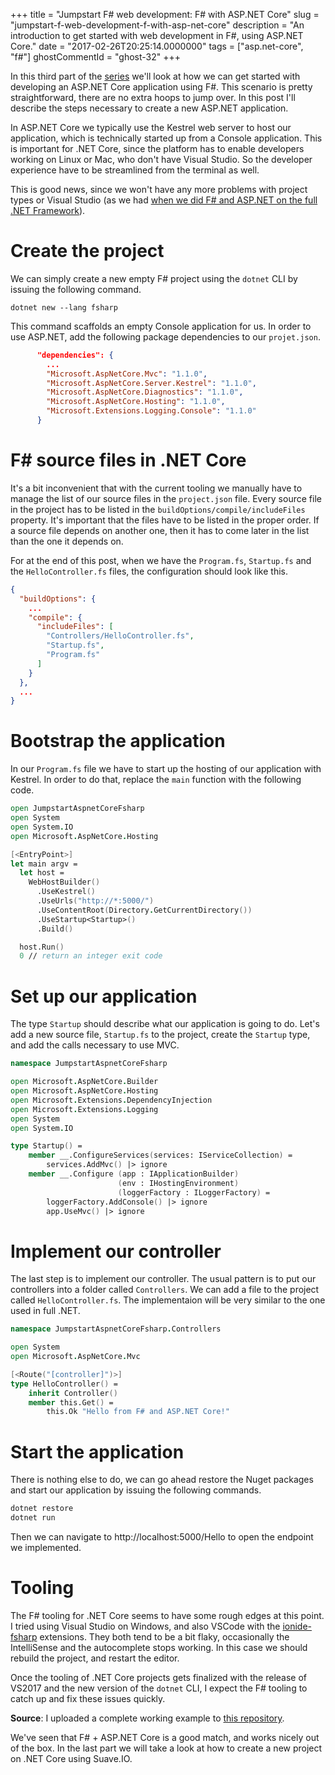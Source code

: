 +++
title = "Jumpstart F# web development: F# with ASP.NET Core"
slug = "jumpstart-f-web-development-f-with-asp-net-core"
description = "An introduction to get started with web development in F#, using ASP.NET Core."
date = "2017-02-26T20:25:14.0000000"
tags = ["asp.net-core", "f#"]
ghostCommentId = "ghost-32"
+++

In this third part of the [series](/series-jumpstart-f-web-development) we'll look at how we can get started with developing an ASP.NET Core application using F#. This scenario is pretty straightforward, there are no extra hoops to jump over. In this post I'll describe the steps necessary to create a new ASP.NET application.

In ASP.NET Core we typically use the Kestrel web server to host our application, which is technically started up from a Console application. This is important for .NET Core, since the platform has to enable developers working on Linux or Mac, who don't have Visual Studio. So the developer experience have to be streamlined from the terminal as well.

This is good news, since we won't have any more problems with project types or Visual Studio (as we had [when we did F# and ASP.NET on the full .NET Framework]()).

# Create the project

We can simply create a new empty F# project using the `dotnet` CLI by issuing the following command.

```
dotnet new --lang fsharp
```

This command scaffolds an empty Console application for us. In order to use ASP.NET, add the following package dependencies to our `projet.json`.

```json
      "dependencies": {
        ...
        "Microsoft.AspNetCore.Mvc": "1.1.0",
        "Microsoft.AspNetCore.Server.Kestrel": "1.1.0",
        "Microsoft.AspNetCore.Diagnostics": "1.1.0",
        "Microsoft.AspNetCore.Hosting": "1.1.0",
        "Microsoft.Extensions.Logging.Console": "1.1.0"
      }
```

# F# source files in .NET Core

It's a bit inconvenient that with the current tooling we manually have to manage the list of our source files in the `project.json` file. Every source file in the project has to be listed in the `buildOptions/compile/includeFiles` property. It's important that the files have to be listed in the proper order. If a source file depends on another one, then it has to come later in the list than the one it depends on.

For at the end of this post, when we have the `Program.fs`, `Startup.fs` and the `HelloController.fs` files, the configuration should look like this.

```json
{
  "buildOptions": {
    ...
    "compile": {
      "includeFiles": [
        "Controllers/HelloController.fs",
        "Startup.fs",
        "Program.fs"
      ]
    }
  },
  ...
}
```

# Bootstrap the application

In our `Program.fs` file we have to start up the hosting of our application with Kestrel. In order to do that, replace the `main` function with the following code.

```fsharp
open JumpstartAspnetCoreFsharp
open System
open System.IO
open Microsoft.AspNetCore.Hosting

[<EntryPoint>]
let main argv =
  let host =
    WebHostBuilder()
      .UseKestrel()
      .UseUrls("http://*:5000/")
      .UseContentRoot(Directory.GetCurrentDirectory())
      .UseStartup<Startup>()
      .Build()

  host.Run()
  0 // return an integer exit code
```

# Set up our application

The type `Startup` should describe what our application is going to do. Let's add a new source file, `Startup.fs` to the project, create the `Startup` type, and add the calls necessary to use MVC.

```fsharp
namespace JumpstartAspnetCoreFsharp

open Microsoft.AspNetCore.Builder
open Microsoft.AspNetCore.Hosting
open Microsoft.Extensions.DependencyInjection
open Microsoft.Extensions.Logging
open System
open System.IO

type Startup() =
    member __.ConfigureServices(services: IServiceCollection) =
        services.AddMvc() |> ignore
    member __.Configure (app : IApplicationBuilder)
                        (env : IHostingEnvironment)
                        (loggerFactory : ILoggerFactory) =
        loggerFactory.AddConsole() |> ignore
        app.UseMvc() |> ignore
```

# Implement our controller

The last step is to implement our controller. The usual pattern is to put our controllers into a folder called `Controllers`. We can add a file to the project called `HelloController.fs`. The implementaion will be very similar to the one used in full .NET.

```fsharp
namespace JumpstartAspnetCoreFsharp.Controllers

open System
open Microsoft.AspNetCore.Mvc

[<Route("[controller]")>]
type HelloController() =
    inherit Controller()
    member this.Get() =
        this.Ok "Hello from F# and ASP.NET Core!"
```

# Start the application

There is nothing else to do, we can go ahead restore the Nuget packages and start our application by issuing the following commands.

```bash
dotnet restore
dotnet run
```

Then we can navigate to http://localhost:5000/Hello to open the endpoint we implemented.

# Tooling

The F# tooling for .NET Core seems to have some rough edges at this point. I tried using Visual Studio on Windows, and also VSCode with the [ionide-fsharp](http://ionide.io/) extensions. They both tend to be a bit flaky, occasionally the IntelliSense and the autocomplete stops working. In this case we should rebuild the project, and restart the editor.

Once the tooling of .NET Core projects gets finalized with the release of VS2017 and the new version of the `dotnet` CLI, I expect the F# tooling to catch up and fix these issues quickly.

**Source**: I uploaded a complete working example to [this repository](https://github.com/markvincze/jumpstart-aspnetcore-fsharp).

We've seen that F# + ASP.NET Core is a good match, and works nicely out of the box.
In the last part we will take a look at how to create a new project on .NET Core using Suave.IO.
